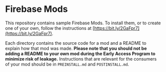 # Firebase Mods

This repository contains sample Firebase Mods. To install them, or to create one of your own, follow the instructions at [https://bit.ly/2GaFpr7](https://bit.ly/2GaFpr7).

Each directory contains the source code for a mod and a README to explain how that mod was made. **Please note that you should not be adding a README to your own mod during the Early Access Program to minimize risk of leakage.** Instructions that are relevant for the consumers of your mod should be in `PREINSTALL.md` and `POSTINSTALL.md`.
